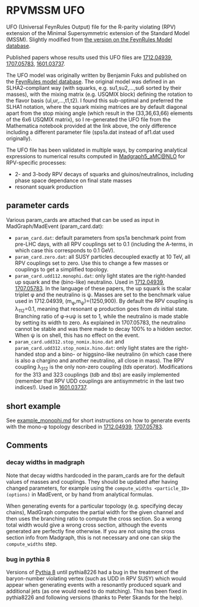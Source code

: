 # RPVMSSM UFO
UFO (Universal FeynRules Output) file for the R-parity violating (RPV) extension of the Minimal Supersymmetric extension of the Standard Model (MSSM). Slightly modified from [the version on the FeynRules Model database](http://feynrules.irmp.ucl.ac.be/wiki/RPVMSSM).

Published papers whose results used this UFO files are [1712.04939](arxiv.org/abs/1712.04939), [1707.05783](arxiv.org/abs/1707.05783), [1601.03737](arxiv.org/abs/1601.03737).

The UFO model was originally written by Benjamin Fuks and published on the [FeynRules model database](http://feynrules.irmp.ucl.ac.be/wiki/RPVMSSM). The original model was defined in an SLHA2-compliant way (with squarks, e.g.  su1,su2,...,su6 sorted by their masses), with the mixing matrix (e.g. USQMIX block) defining the rotation to the flavor basis (ul,ur,...,t1,t2). I found this sub-optimal and preferred the SLHA1 notation, where the squark mixing matrices are by default diagonal apart from the stop mixing angle (which result in the (33,36,63,66) elements of the 6x6 USQMIX matrix), so I re-generated the UFO file from the Mathematica notebook provided at the link above, the only difference including a different parameter file (sps1a.dat instead of af1.dat used originally).

The UFO file has been validated in multiple ways, by comparing analytical expressions to numerical results computed in [Madgraph5_aMC@NLO](https://launchpad.net/mg5amcnlo) for RPV-specific processes:
 - 2- and 3-body RPV decays of squarks and gluinos/neutralinos, including phase space dependance on final state masses
 - resonant squark production
 
 ## parameter cards
Various param_cards are attached that can be used as input in MadGraph/MadEvent (param_card.dat):
- `param_card.dat`: default parameters from sps1a benchmark point from pre-LHC days, with all RPV couplings set to 0.1 (including the A-terms, in which case this corresponds to 0.1 GeV).
- `param_card.zero.dat`: all SUSY particles decoupled exactly at 10 TeV, all RPV couplings set to zero. Use this to change a few masses or couplings to get a simplified topology.
- `param_card.udd112.monophi.dat`: only light states are the right-handed up squark and the (bino-like) neutralino. Used in [1712.04939](arxiv.org/abs/1712.04939), [1707.05783](arxiv.org/abs/1707.05783). In the language of these papers, the up squark is the scalar triplet &phi; and the neutralino is &psi;. Masses are set to the benchmark value used in 1712.04939, (m<sub>&phi;</sub>,m<sub>&psi;</sub>)=(1250,900). By default the RPV coupling is &lambda;<sub>112</sub>=0.1, meaning that resonant &phi; production goes from *ds* initial state. Branching ratio of &phi;&rarr;u&psi; is set to 1, while the neutralino is made stable by setting its width to zero. As explained in 1707.05783, the neutralino cannot be stable and was there made to decay 100% to a hidden sector. When &psi; is on shell, this has no effect on the event.
- `param_card.udd312.stop_nomix.bino.dat` and `param_card.udd312.stop_nomix.hino.dat`: only light states are the right-handed stop and a bino- or higgsino-like neutralino (in which case there is also a chargino and another neutralino, all close in mass). The RPV coupling &lambda;<sub>312</sub> is the only non-zero coupling (*tds* operator). Modifications for the 313 and 323 couplings (*tdb* and *tbs*) are easily implemented (remember that RPV UDD couplings are antisymmetric in the last two indices!).  Used in [1601.03737](arxiv.org/abs/1601.03737).

## short example
See [example_monophi.md](example_monophi.md) for short instructions on how to generate events with the mono-&phi; topology described in [1712.04939](arxiv.org/abs/1712.04939), [1707.05783](arxiv.org/abs/1707.05783).

## Comments
### decay widths in madgraph
Note that decay widths hardcoded in the param_cards are for the default values of masses and couplings. They should be updated after having changed parameters, for example using the `compute_widths <particle_ID> (options)` in MadEvent, or by hand from analytical formulas.

When generating events for a particular topology (e.g. specifying decay chains), MadGraph computes the partial width for the given channel and then uses the branching ratio to compute the cross section. So a wrong total width would give a wrong cross section, although the events generated are perfectly fine otherwise. If you are not using the cross section info from Madgraph, this is not necessary and one can skip the `compute_widths` step.
 
### bug in pythia 8
Versions of [Pythia 8](http://home.thep.lu.se/~torbjorn/Pythia.html) until pythia8226 had a bug in the treatment of the baryon-number violating vertex (such as UDD in RPV SUSY) which would appear when generating events with a resonantly produced squark and additional jets (as one would need to do matching). This has been fixed in pythia8226 and following versions (thanks to Peter Skands for the help).
